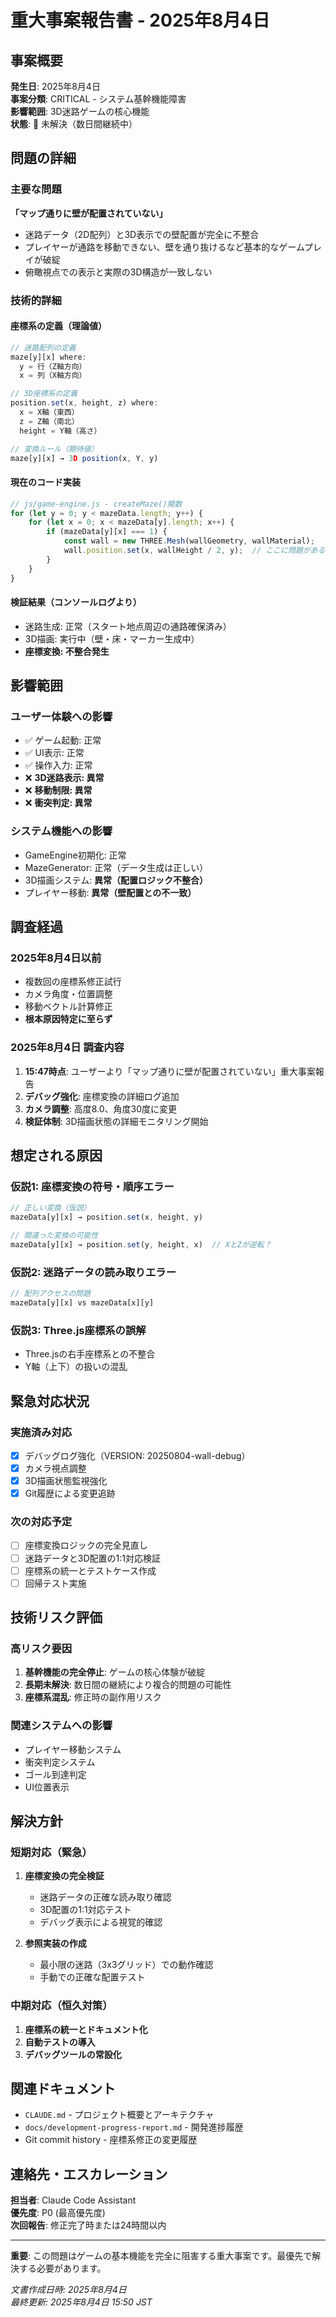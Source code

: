 # 重大事案報告書 - 2025年8月4日

## 事案概要
**発生日**: 2025年8月4日  
**事案分類**: CRITICAL - システム基幹機能障害  
**影響範囲**: 3D迷路ゲームの核心機能  
**状態**: 🔴 未解決（数日間継続中）

## 問題の詳細

### 主要な問題
**「マップ通りに壁が配置されていない」**

- 迷路データ（2D配列）と3D表示での壁配置が完全に不整合
- プレイヤーが通路を移動できない、壁を通り抜けるなど基本的なゲームプレイが破綻
- 俯瞰視点での表示と実際の3D構造が一致しない

### 技術的詳細

#### 座標系の定義（理論値）
```javascript
// 迷路配列の定義
maze[y][x] where:
  y = 行（Z軸方向）
  x = 列（X軸方向）

// 3D座標系の定義  
position.set(x, height, z) where:
  x = X軸（東西）
  z = Z軸（南北）
  height = Y軸（高さ）

// 変換ルール（期待値）
maze[y][x] → 3D position(x, Y, y)
```

#### 現在のコード実装
```javascript
// js/game-engine.js - createMaze()関数
for (let y = 0; y < mazeData.length; y++) {
    for (let x = 0; x < mazeData[y].length; x++) {
        if (mazeData[y][x] === 1) {
            const wall = new THREE.Mesh(wallGeometry, wallMaterial);
            wall.position.set(x, wallHeight / 2, y);  // ここに問題がある可能性
        }
    }
}
```

#### 検証結果（コンソールログより）
- 迷路生成: 正常（スタート地点周辺の通路確保済み）
- 3D描画: 実行中（壁・床・マーカー生成中）
- **座標変換: 不整合発生**

## 影響範囲

### ユーザー体験への影響
- ✅ ゲーム起動: 正常
- ✅ UI表示: 正常  
- ✅ 操作入力: 正常
- ❌ **3D迷路表示: 異常**
- ❌ **移動制限: 異常**
- ❌ **衝突判定: 異常**

### システム機能への影響
- GameEngine初期化: 正常
- MazeGenerator: 正常（データ生成は正しい）
- 3D描画システム: **異常（配置ロジック不整合）**
- プレイヤー移動: **異常（壁配置との不一致）**

## 調査経過

### 2025年8月4日以前
- 複数回の座標系修正試行
- カメラ角度・位置調整
- 移動ベクトル計算修正
- **根本原因特定に至らず**

### 2025年8月4日 調査内容
1. **15:47時点**: ユーザーより「マップ通りに壁が配置されていない」重大事案報告
2. **デバッグ強化**: 座標変換の詳細ログ追加
3. **カメラ調整**: 高度8.0、角度30度に変更
4. **検証体制**: 3D描画状態の詳細モニタリング開始

## 想定される原因

### 仮説1: 座標変換の符号・順序エラー
```javascript
// 正しい変換（仮説）
mazeData[y][x] → position.set(x, height, y)

// 間違った変換の可能性
mazeData[y][x] → position.set(y, height, x)  // XとZが逆転？
```

### 仮説2: 迷路データの読み取りエラー
```javascript
// 配列アクセスの問題
mazeData[y][x] vs mazeData[x][y]
```

### 仮説3: Three.js座標系の誤解
- Three.jsの右手座標系との不整合
- Y軸（上下）の扱いの混乱

## 緊急対応状況

### 実施済み対応
- [x] デバッグログ強化（VERSION: 20250804-wall-debug）
- [x] カメラ視点調整
- [x] 3D描画状態監視強化
- [x] Git履歴による変更追跡

### 次の対応予定
- [ ] 座標変換ロジックの完全見直し
- [ ] 迷路データと3D配置の1:1対応検証
- [ ] 座標系の統一とテストケース作成
- [ ] 回帰テスト実施

## 技術リスク評価

### 高リスク要因
1. **基幹機能の完全停止**: ゲームの核心体験が破綻
2. **長期未解決**: 数日間の継続により複合的問題の可能性
3. **座標系混乱**: 修正時の副作用リスク

### 関連システムへの影響
- プレイヤー移動システム
- 衝突判定システム  
- ゴール到達判定
- UI位置表示

## 解決方針

### 短期対応（緊急）
1. **座標変換の完全検証**
   - 迷路データの正確な読み取り確認
   - 3D配置の1:1対応テスト
   - デバッグ表示による視覚的確認

2. **参照実装の作成**
   - 最小限の迷路（3x3グリッド）での動作確認
   - 手動での正確な配置テスト

### 中期対応（恒久対策）
1. **座標系の統一とドキュメント化**
2. **自動テストの導入**
3. **デバッグツールの常設化**

## 関連ドキュメント

- `CLAUDE.md` - プロジェクト概要とアーキテクチャ
- `docs/development-progress-report.md` - 開発進捗履歴
- Git commit history - 座標系修正の変更履歴

## 連絡先・エスカレーション

**担当者**: Claude Code Assistant  
**優先度**: P0 (最高優先度)  
**次回報告**: 修正完了時または24時間以内  

---

**重要**: この問題はゲームの基本機能を完全に阻害する重大事案です。最優先で解決する必要があります。

*文書作成日時: 2025年8月4日*  
*最終更新: 2025年8月4日 15:50 JST*